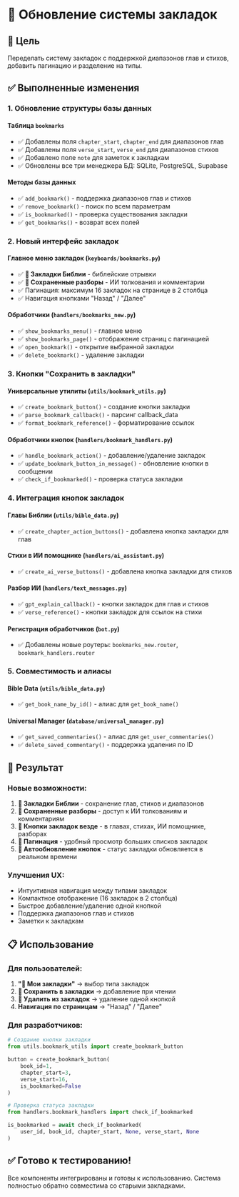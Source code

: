 # 📝 Обновление системы закладок

## 🎯 Цель
Переделать систему закладок с поддержкой диапазонов глав и стихов, добавить пагинацию и разделение на типы.

## ✅ Выполненные изменения

### 1. **Обновление структуры базы данных**

#### Таблица `bookmarks`
- ✅ Добавлены поля `chapter_start`, `chapter_end` для диапазонов глав
- ✅ Добавлены поля `verse_start`, `verse_end` для диапазонов стихов  
- ✅ Добавлено поле `note` для заметок к закладкам
- ✅ Обновлены все три менеджера БД: SQLite, PostgreSQL, Supabase

#### Методы базы данных
- ✅ `add_bookmark()` - поддержка диапазонов глав и стихов
- ✅ `remove_bookmark()` - поиск по всем параметрам
- ✅ `is_bookmarked()` - проверка существования закладки
- ✅ `get_bookmarks()` - возврат всех полей

### 2. **Новый интерфейс закладок**

#### Главное меню закладок (`keyboards/bookmarks.py`)
- ✅ **📖 Закладки Библии** - библейские отрывки
- ✅ **💬 Сохраненные разборы** - ИИ толкования и комментарии
- ✅ Пагинация: максимум 16 закладок на странице в 2 столбца
- ✅ Навигация кнопками "Назад" / "Далее"

#### Обработчики (`handlers/bookmarks_new.py`)
- ✅ `show_bookmarks_menu()` - главное меню
- ✅ `show_bookmarks_page()` - отображение страниц с пагинацией
- ✅ `open_bookmark()` - открытие выбранной закладки
- ✅ `delete_bookmark()` - удаление закладки

### 3. **Кнопки "Сохранить в закладки"**

#### Универсальные утилиты (`utils/bookmark_utils.py`)
- ✅ `create_bookmark_button()` - создание кнопки закладки
- ✅ `parse_bookmark_callback()` - парсинг callback_data
- ✅ `format_bookmark_reference()` - форматирование ссылок

#### Обработчики кнопок (`handlers/bookmark_handlers.py`)
- ✅ `handle_bookmark_action()` - добавление/удаление закладок
- ✅ `update_bookmark_button_in_message()` - обновление кнопки в сообщении
- ✅ `check_if_bookmarked()` - проверка статуса закладки

### 4. **Интеграция кнопок закладок**

#### Главы Библии (`utils/bible_data.py`)
- ✅ `create_chapter_action_buttons()` - добавлена кнопка закладки для глав

#### Стихи в ИИ помощнике (`handlers/ai_assistant.py`)
- ✅ `create_ai_verse_buttons()` - добавлена кнопка закладки для стихов

#### Разбор ИИ (`handlers/text_messages.py`)
- ✅ `gpt_explain_callback()` - кнопки закладок для глав и стихов
- ✅ `verse_reference()` - кнопки закладок для ссылок на стихи

#### Регистрация обработчиков (`bot.py`)
- ✅ Добавлены новые роутеры: `bookmarks_new.router`, `bookmark_handlers.router`

### 5. **Совместимость и алиасы**

#### Bible Data (`utils/bible_data.py`)
- ✅ `get_book_name_by_id()` - алиас для `get_book_name()`

#### Universal Manager (`database/universal_manager.py`)
- ✅ `get_saved_commentaries()` - алиас для `get_user_commentaries()`
- ✅ `delete_saved_commentary()` - поддержка удаления по ID

## 🚀 Результат

### Новые возможности:
1. **📖 Закладки Библии** - сохранение глав, стихов и диапазонов
2. **💬 Сохраненные разборы** - доступ к ИИ толкованиям и комментариям
3. **📌 Кнопки закладок везде** - в главах, стихах, ИИ помощнике, разборах
4. **📄 Пагинация** - удобный просмотр больших списков закладок
5. **🔄 Автообновление кнопок** - статус закладки обновляется в реальном времени

### Улучшения UX:
- Интуитивная навигация между типами закладок
- Компактное отображение (16 закладок в 2 столбца)
- Быстрое добавление/удаление одной кнопкой
- Поддержка диапазонов глав и стихов
- Заметки к закладкам

## 📋 Использование

### Для пользователей:
1. **"📝 Мои закладки"** → выбор типа закладок
2. **📌 Сохранить в закладки** → добавление при чтении
3. **🔖 Удалить из закладок** → удаление одной кнопкой
4. **Навигация по страницам** → "Назад" / "Далее"

### Для разработчиков:
```python
# Создание кнопки закладки
from utils.bookmark_utils import create_bookmark_button

button = create_bookmark_button(
    book_id=1, 
    chapter_start=3, 
    verse_start=16,
    is_bookmarked=False
)

# Проверка статуса закладки
from handlers.bookmark_handlers import check_if_bookmarked

is_bookmarked = await check_if_bookmarked(
    user_id, book_id, chapter_start, None, verse_start, None
)
```

## ✅ Готово к тестированию!
Все компоненты интегрированы и готовы к использованию. Система полностью обратно совместима со старыми закладками.